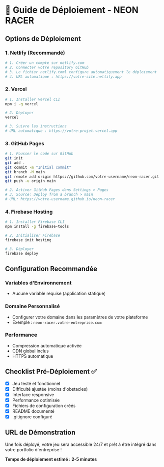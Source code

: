 # 🚀 Guide de Déploiement - NEON RACER

## Options de Déploiement

### 1. **Netlify** (Recommandé)
```bash
# 1. Créer un compte sur netlify.com
# 2. Connecter votre repository GitHub
# 3. Le fichier netlify.toml configure automatiquement le déploiement
# 4. URL automatique : https://votre-site.netlify.app
```

### 2. **Vercel**
```bash
# 1. Installer Vercel CLI
npm i -g vercel

# 2. Déployer
vercel

# 3. Suivre les instructions
# URL automatique : https://votre-projet.vercel.app
```

### 3. **GitHub Pages**
```bash
# 1. Pousser le code sur GitHub
git init
git add .
git commit -m "Initial commit"
git branch -M main
git remote add origin https://github.com/votre-username/neon-racer.git
git push -u origin main

# 2. Activer GitHub Pages dans Settings > Pages
# 3. Source: Deploy from a branch > main
# URL: https://votre-username.github.io/neon-racer
```

### 4. **Firebase Hosting**
```bash
# 1. Installer Firebase CLI
npm install -g firebase-tools

# 2. Initialiser Firebase
firebase init hosting

# 3. Déployer
firebase deploy
```

## Configuration Recommandée

### Variables d'Environnement
- Aucune variable requise (application statique)

### Domaine Personnalisé
- Configurer votre domaine dans les paramètres de votre plateforme
- Exemple : `neon-racer.votre-entreprise.com`

### Performance
- Compression automatique activée
- CDN global inclus
- HTTPS automatique

## Checklist Pré-Déploiement ✅

- [x] Jeu testé et fonctionnel
- [x] Difficulté ajustée (moins d'obstacles)
- [x] Interface responsive
- [x] Performance optimisée
- [x] Fichiers de configuration créés
- [x] README documenté
- [x] .gitignore configuré

## URL de Démonstration

Une fois déployé, votre jeu sera accessible 24/7 et prêt à être intégré dans votre portfolio d'entreprise !

**Temps de déploiement estimé : 2-5 minutes**